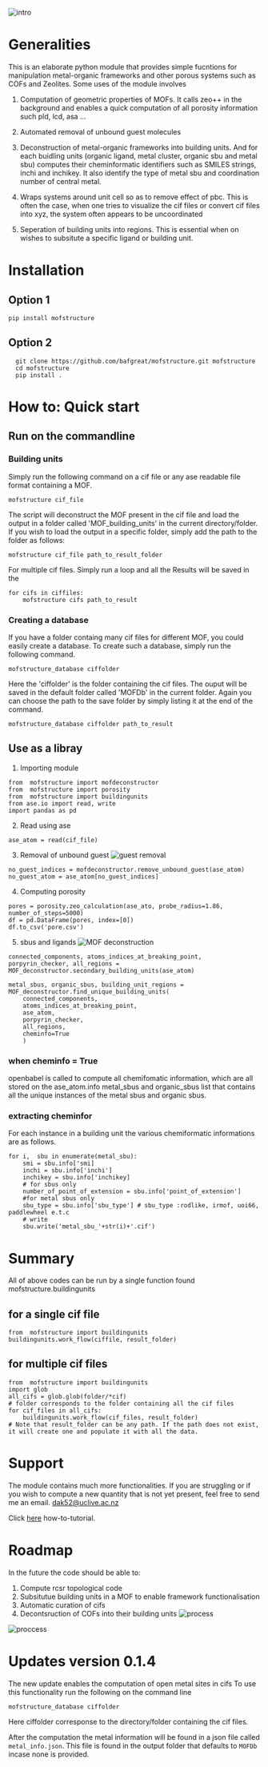 ![intro](images/Rotation.gif)

# Generalities

This is an elaborate python module that provides simple fucntions for
manipulation metal-organic frameworks and other porous systems such as
COFs and Zeolites. Some uses of the module involves

1. Computation of geometric properties of MOFs. It calls zeo++ in the background and enables a quick computation of all porosity information such pld, lcd, asa ...

2. Automated removal of unbound guest molecules

3. Deconstruction of metal-organic frameworks into building units. And for each buidling units (organic ligand, metal cluster, organic sbu and metal sbu) computes their cheminformatic identifiers such as SMILES strings, inchi and inchikey. It also identify the type of metal sbu and coordination number of central metal.

4. Wraps systems around unit cell so as to remove effect of pbc. This is often the case, when one tries to visualize the cif files or convert cif files into xyz, the system often appears to be uncoordinated

5. Seperation of building units into regions. This is essential when on wishes to subsitute a specific ligand or building unit.

# Installation

## Option 1

```
pip install mofstructure
```

## Option 2

```
  git clone https://github.com/bafgreat/mofstructure.git mofstructure
  cd mofstructure
  pip install .
```

# How to: Quick start

## Run on the commandline

### Building units

Simply run the following command on a cif file or any ase readable file format containing a MOF.

```
mofstructure cif_file
```

The script will deconstruct the MOF present in the cif file and load the output in a folder called 'MOF_building_units' in the current directory/folder. If you wish to load the output in a specific folder, simply add the path to the folder as follows:

```
mofstructure cif_file path_to_result_folder
```

For multiple cif files. Simply run a loop and all the Results will be saved in the

```
for cifs in ciffiles:
    mofstructure cifs path_to_result
```

### Creating a database

If you have a folder containg many cif files for different MOF, you could easily create a database. To create such a database, simply run the following command.

```
mofstructure_database ciffolder
```

Here the 'ciffolder' is the folder containing the cif files. The ouput will be saved in the default folder called 'MOFDb' in the current folder. Again you can choose the path to the save folder by simply listing it at the end of the command.

```
mofstructure_database ciffolder path_to_result
```

## Use as a libray

1. Importing module

```
from  mofstructure import mofdeconstructor
from  mofstructure import porosity
from  mofstructure import buildingunits
from ase.io import read, write
import pandas as pd
```

2. Read using ase

```
ase_atom = read(cif_file)
```

3. Removal of unbound guest
   ![guest removal](images/guest_removal.gif)

```
no_guest_indices = mofdeconstructor.remove_unbound_guest(ase_atom)
no_guest_atom = ase_atom[no_guest_indices]
```

4. Computing porosity

```
pores = porosity.zeo_calculation(ase_ato, probe_radius=1.86, number_of_steps=5000)
df = pd.DataFrame(pores, index=[0])
df.to_csv('pore.csv')
```

5. sbus and ligands
   ![MOF deconstruction](images/deconstruction.gif)

```
connected_components, atoms_indices_at_breaking_point, porpyrin_checker, all_regions = MOF_deconstructor.secondary_building_units(ase_atom)

metal_sbus, organic_sbus, building_unit_regions = MOF_deconstructor.find_unique_building_units(
    connected_components,
    atoms_indices_at_breaking_point,
    ase_atom,
    porpyrin_checker,
    all_regions,
    cheminfo=True
    )
```

### when cheminfo = True

openbabel is called to compute all chemifomatic information,
which are all stored on the ase_atom.info
metal_sbus and organic_sbus list that contains all the unique instances of the metal sbus and organic sbus.

### extracting cheminfor

For each instance in a building unit the various chemiformatic informations are as follows.

```
for i,  sbu in enumerate(metal_sbu):
    smi = sbu.info['smi]
    inchi = sbu.info['inchi']
    inchikey = sbu.info['inchikey]
    # for sbus only
    number_of_point_of_extension = sbu.info['point_of_extension']
    #for metal sbus only
    sbu_type = sbu.info['sbu_type'] # sbu_type :rodlike, irmof, uoi66, paddlewheel e.t.c
    # write
    sbu.write('metal_sbu_'+str(i)+'.cif')
```

# Summary

All of above codes can be run by a single function found mofstructure.buildingunits

## for a single cif file

```
from  mofstructure import buildingunits
buildingunits.work_flow(ciffile, result_folder)
```

## for multiple cif files

```
from  mofstructure import buildingunits
import glob
all_cifs = glob.glob(folder/*cif)
# folder corresponds to the folder containing all the cif files
for cif_files in all_cifs:
    buildingunits.work_flow(cif_files, result_folder)
# Note that result_folder can be any path. If the path does not exist, it will create one and populate it with all the data.
```

# Support

The module contains much more functionalities. If you are struggling or if you wish to compute a new quantity that is not yet present, feel free to send me an email. dak52@uclive.ac.nz

<object data="doc/how-to-doc.html" width="100%" height="600">
  <p>Click <a href="doc/how-to-doc.html">here</a> how-to-tutorial.</p>
</object>

# Roadmap

In the future the code should be able to:

1. Compute rcsr topological code
2. Subsitutue building units in a MOF to enable framework functionalisation
3. Automatic curation of cifs
4. Decontsruction of COFs into their building units
   ![process](images/decon.jpeg)

![proccess](images/guest.png)

# Updates version 0.1.4

The new update enables the computation of open metal sites in cifs
To use this functionality run the following on the command line

```
mofstructure_database ciffolder
```

Here ciffolder corresponse to the directory/folder containing the cif files.

After the computation the metal information will be found in a json file called `metal_info.json`. This file is found in the output folder that defaults to `MOFDb` incase none is provided.
